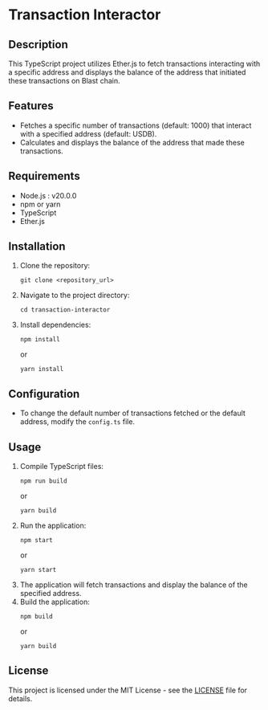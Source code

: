 # Transaction Interactor

## Description
This TypeScript project utilizes Ether.js to fetch transactions interacting with a specific address and displays the balance of the address that initiated these transactions on Blast chain.

## Features
- Fetches a specific number of transactions (default: 1000) that interact with a specified address (default: USDB).
- Calculates and displays the balance of the address that made these transactions.

## Requirements
- Node.js : v20.0.0
- npm or yarn
- TypeScript
- Ether.js

## Installation
1. Clone the repository:
   ```
   git clone <repository_url>
   ```
2. Navigate to the project directory:
   ```
   cd transaction-interactor
   ```
3. Install dependencies:
   ```
   npm install
   ```
   or
   ```
   yarn install
   ```

## Configuration
- To change the default number of transactions fetched or the default address, modify the `config.ts` file.

## Usage
1. Compile TypeScript files:
   ```
   npm run build
   ```
   or
   ```
   yarn build
   ```
2. Run the application:
   ```
   npm start
   ```
   or
   ```
   yarn start
   ```
3. The application will fetch transactions and display the balance of the specified address.
4. Build the application:
   ```
   npm build
   ```
   or
   ```
   yarn build
   ```

## License
This project is licensed under the MIT License - see the [LICENSE](LICENSE) file for details.
